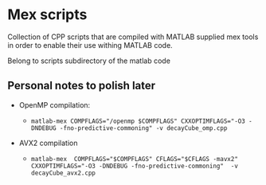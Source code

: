# Mex scripts
Collection of CPP scripts that are compiled with MATLAB supplied mex tools in order to enable their use withing MATLAB code.

Belong to scripts subdirectory of the matlab code


## Personal notes to polish later
* OpenMP compilation:
	* `matlab-mex COMPFLAGS="/openmp $COMPFLAGS" CXXOPTIMFLAGS="-O3 -DNDEBUG -fno-predictive-commoning" -v decayCube_omp.cpp`

* AVX2 compilation
	* `matlab-mex  COMPFLAGS="$COMPFLAGS" CFLAGS="$CFLAGS -mavx2" CXXOPTIMFLAGS="-O3 -DNDEBUG -fno-predictive-commoning"  -v decayCube_avx2.cpp`

